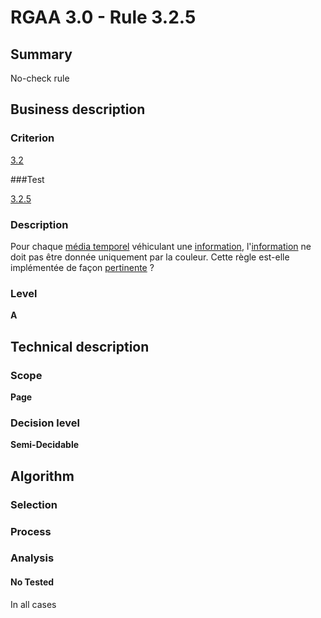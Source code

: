 # RGAA 3.0 -  Rule 3.2.5

## Summary

No-check rule

## Business description

### Criterion

[3.2](http://disic.github.io/rgaa_referentiel_en/RGAA3.0_Criteria_English_version_v1.html#crit-3-2)

###Test

[3.2.5](http://disic.github.io/rgaa_referentiel_en/RGAA3.0_Criteria_English_version_v1.html#test-3-2-5)

### Description

Pour chaque <a href="http://references.modernisation.gouv.fr/referentiel-technique-0#mMediaTemp">m&eacute;dia temporel</a> v&eacute;hiculant une <a href="http://references.modernisation.gouv.fr/referentiel-technique-0#mInfoCouleur">information</a>, l'<a href="http://references.modernisation.gouv.fr/referentiel-technique-0#mInfoCouleur">information</a> ne doit pas &ecirc;tre donn&eacute;e uniquement par la couleur. Cette r&egrave;gle est-elle impl&eacute;ment&eacute;e de fa&ccedil;on <a href="http://references.modernisation.gouv.fr/referentiel-technique-0#mPertinence">pertinente</a> ?

### Level

**A**

## Technical description

### Scope

**Page**

### Decision level

**Semi-Decidable**

## Algorithm

### Selection

### Process

### Analysis

#### No Tested 

In all cases
